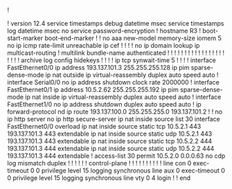 !

!
version 12.4
service timestamps debug datetime msec
service timestamps log datetime msec
no service password-encryption
!
hostname R3
!
boot-start-marker
boot-end-marker
!
!
no aaa new-model
memory-size iomem 5
no ip icmp rate-limit unreachable
ip cef
!
!
!
!
no ip domain lookup
ip multicast-routing 
!
multilink bundle-name authenticated
!
!
!
!
!
!
!
!
!
!
!
!
!
!
!
!
!
!
!
!
!
archive
 log config
  hidekeys
! 
!
!
!
ip tcp synwait-time 5
!
!
!
!
interface FastEthernet0/0
 ip address 193.137.101.3 255.255.255.128
 ip pim sparse-dense-mode
 ip nat outside
 ip virtual-reassembly
 duplex auto
 speed auto
!
interface Serial0/0
 no ip address
 shutdown
 clock rate 2000000
!
interface FastEthernet0/1
 ip address 10.5.2.62 255.255.255.192
 ip pim sparse-dense-mode
 ip nat inside
 ip virtual-reassembly
 duplex auto
 speed auto
!
interface FastEthernet1/0
 no ip address
 shutdown
 duplex auto
 speed auto
!
ip forward-protocol nd
ip route 193.137.100.0 255.255.255.0 193.137.101.2
!
!
no ip http server
no ip http secure-server
ip nat inside source list 30 interface FastEthernet0/0 overload
ip nat inside source static tcp 10.5.2.1 443 193.137.101.3 443 extendable
ip nat inside source static udp 10.5.2.1 443 193.137.101.3 443 extendable
ip nat inside source static tcp 10.5.2.2 444 193.137.101.3 444 extendable
ip nat inside source static udp 10.5.2.2 444 193.137.101.3 444 extendable
!
access-list 30 permit 10.5.2.0 0.0.0.63
no cdp log mismatch duplex
!
!
!
!
!
!
control-plane
!
!
!
!
!
!
!
!
!
!
line con 0
 exec-timeout 0 0
 privilege level 15
 logging synchronous
line aux 0
 exec-timeout 0 0
 privilege level 15
 logging synchronous
line vty 0 4
 login
!
!
end

